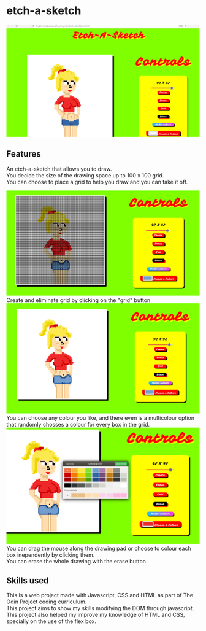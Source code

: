 # etch-a-sketch
![etchasketch](/assets/etchsketch.png)<br />
## Features
An etch-a-sketch that allows you to draw.<br />
You decide the size of the drawing space up to 100 x 100 grid.<br />
You can choose to place a grid to help you draw and you can take it off.<br />

![grid](/assets/grid.png)<br />
Create and eliminate grid by clicking on the "grid" button<br />
![nogrid](/assets/nogrid.png)<br />
You can choose any colour you like, and there even is a multicolour option that randomly chosses a colour for every box in the grid.<br />
![colour](/assets/changecolour.png)<br />
You can drag the mouse along the drawing pad or choose to colour each box inependently by clicking them.<br />
You can erase the whole drawing with the erase button.<br />

## Skills used
This is a web project made with Javascript, CSS and HTML as part of The Odin Project coding curriculum.<br />
This project aims to show my skills modifying the DOM through javascript.<br />
This project also helped my improve my knowledge of HTML and CSS, specially on the use of the flex box.<br />
